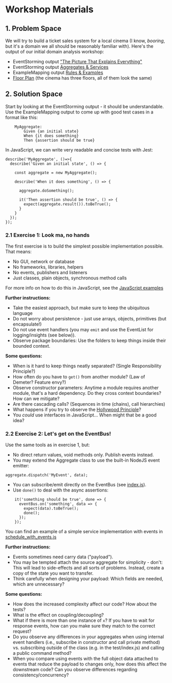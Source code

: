 # Workshop Materials

## 1. Problem Space
We will try to build a ticket sales system for a local cinema (I know, *booring*, but it's a domain we all should be reasonably familiar with).
Here's the output of our initial domain analysis workshop:
- EventStorming output ["The Picture That Explains Everything"](https://realtimeboard.com/app/board/o9J_kyCuemg=/)
- EventStorming output [Aggregates & Services](https://realtimeboard.com/app/board/o9J_kyLn_MM=/)
- ExampleMapping output [Rules & Examples](https://realtimeboard.com/app/board/o9J_kyLtRNY=/)
- [Floor Plan](https://realtimeboard.com/app/board/o9J_kyEXCdI=/) (the cinema has three floors, all of them look the same) 

## 2. Solution Space

Start by looking at the EventStorming output - it should be understandable.
Use the ExampleMapping output to come up with good test cases in a format like this: 
```
    MyAggregate:
        Given {an initial state}
        When {it does something}
        Then {assertion should be true}
```
In JavaScript, we can write very readable and concise tests with Jest:
```
describe('MyAggregate', ()=>{
  describe('Given an initial state', () => {
    
    const aggregate = new MyAggregate();
    
    describe('When it does something', () => {
      
      aggregate.doSomething();
      
      it('Then assertion should be true', () => {
        expect(aggregate.result()).toBeTrue();
      }
    }
  });
});
```

### 2.1 Exercise 1: Look ma, no hands

The first exercise is to build the simplest possible implementation possible. 
That means:
- No GUI, network or database
- No frameworks, libraries, helpers
- No events, publishers and listeners
- Just classes, plain objects, synchronous method calls     
      
For more info on how to do this in JavaScript, see the [JavaScript examples](./javascript_examples.md)      
      
**Further instructions:**
- Take the easiest approach, but make sure to keep the ubiquitous language
- Do not worry about persistence - just use arrays, objects, primitives (but encapsulate!) 
- Do not use event handlers (you may ```emit``` and use the EventList for logging/insights (see below)).                       
- Observe package boundaries: Use the folders to keep things inside their bounded context.

**Some questions:** 
- When is it hard to keep things neatly separated? (Single Responsibility Principle?)
- How often do you have to ```get()``` from another module? (Law of Demeter? Feature envy?) 
- Observe constructor parameters: Anytime a module requires another module, that's a hard dependency. Do they cross context boundaries? How can we mitigate?
- Are there cascading calls? (Sequences in time (chains), call hierarchies)
- What happens if you try to observe the [Hollywood Principle](http://wiki.c2.com/?HollywoodPrinciple)?
- You *could* use interfaces in JavaScript... When might that be a good idea?

### 2.2 Exercise 2: Let's get on the EventBus!

Use the same tools as in exercise 1, but:
- No direct return values, void methods only. Publish events instead.
- You may extend the Aggregate class to use the built-in NodeJS event emitter:
```
aggregate.dispatch('MyEvent', data);        
```
- You can subscribe/emit directly on the EventBus (see [index.js](./src/index.js)).
- Use ```done()``` to deal with the async assertions:
```
    it('something should be true', done => {
      eventBus.on('something', data => {
        expect(data).toBeTrue();
        done();
      });
    });
``` 
You can find an example of a simple service implementation with events in [schedule_with_events.js](./src/domain/examples/schedule_with_events.js)

**Further instructions:**
- Events sometimes need carry data ("payload"). 
- You may be tempted attach the source aggregate for simplicity - don't: This will lead to side-effects and all sorts of problems. Instead, create a copy of the state you want to transfer.
- Think carefully when designing your payload: Which fields are needed, which are unnecessary?

**Some questions:** 
- How does the increased complexity affect our code? How about the tests?
- What is the effect on coupling/decoupling?
- What if there is more than one instance of ```x```? If you have to wait for response events, how can you make sure they match to the correct request?
- Do you observe any differences in your aggregates when using internal event handlers (i.e., subscribe in constructor and call private method) vs. subscribing outside of the class (e.g. in the test/index.js) and calling a public command method?
- When you compare using events with the full object data attached to events that reduce the payload to changes only, how does this affect the downstream code? Can you observe differences regarding consistency/concurrency? 